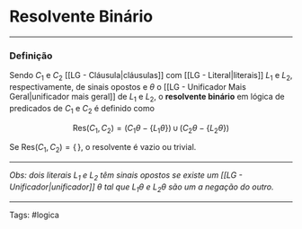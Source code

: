 
# Resolvente Binário

---

### Definição


Sendo $C_1$ e $C_2$ [[LG - Cláusula|cláusulas]] com  [[LG - Literal|literais]] $L_1$ e $L_2$, respectivamente, de sinais opostos e $\theta$ o [[LG - Unificador Mais Geral|unificador mais geral]] de $L_1$ e $L_2$, o **resolvente binário** em lógica de predicados de $C_1$ e $C_2$ é definido como

$$
\mathrm{Res}(C_1,C_2) = (C_1\theta - \{L_1\theta\}) \,\cup\,(C_2\theta - \{L_2 \theta\} )
$$

Se $\mathrm{Res}(C_1,C_2) = \{\,\}$,  o resolvente é vazio ou trivial.

---

*Obs: dois literais $L_1$ e $L_2$ têm sinais opostos se existe um [[LG - Unificador|unificador]] $\theta$ tal que $L_1 \theta$ e $L_2 \theta$ são um a negação do outro.*

---

Tags: #logica

